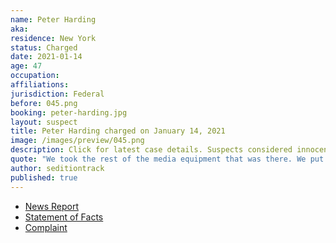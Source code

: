 ```yaml
---
name: Peter Harding
aka:
residence: New York
status: Charged
date: 2021-01-14
age: 47
occupation:
affiliations:
jurisdiction: Federal
before: 045.png
booking: peter-harding.jpg
layout: suspect
title: Peter Harding charged on January 14, 2021
image: /images/preview/045.png
description: Click for latest case details. Suspects considered innocent until proven guilty.
quote: "We took the rest of the media equipment that was there. We put it into a pile. That was a symbolic gesture."
author: seditiontrack
published: true
---
```


- [News Report](https://www.wgrz.com/article/news/local/cheektowaga-man-wanted-by-fbi-taken-into-custody/71-27ec6dc4-ca4c-429f-b0ae-742493622365)
- [Statement of Facts](https://www.justice.gov/opa/page/file/1354111/download)
- [Complaint](https://www.justice.gov/opa/page/file/1354106/download)